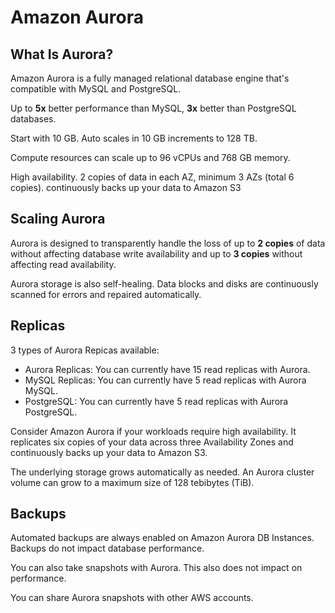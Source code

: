 # Amazon Aurora

## What Is Aurora?

Amazon Aurora is a fully managed relational database engine that's compatible with MySQL and PostgreSQL.

Up to **5x** better performance than MySQL, **3x** better than PostgreSQL databases.

Start with 10 GB. Auto scales in 10 GB increments to 128 TB.

Compute resources can scale up to 96 vCPUs and 768 GB memory.

High availability. 2 copies of data in each AZ, minimum 3 AZs (total 6 copies). continuously backs up your data to Amazon S3


## Scaling Aurora

Aurora is designed to transparently handle the loss of up to **2 copies** of data without affecting database write availability and up to **3 copies** without affecting read availability.

Aurora storage is also self-healing. Data blocks and disks are continuously scanned for errors and repaired automatically.


## Replicas

3 types of Aurora Repicas available:

- Aurora Replicas: You can currently have 15 read replicas with Aurora.
- MySQL Replicas: You can currently have 5 read replicas with
Aurora MySQL.
- PostgreSQL: You can currently have 5 read replicas with Aurora PostgreSQL.

Consider Amazon Aurora if your workloads require high availability. It replicates six copies of your data across three Availability Zones and continuously backs up your data to Amazon S3.

The underlying storage grows automatically as needed. An Aurora cluster volume can grow to a maximum size of 128 tebibytes (TiB).


## Backups

Automated backups are always enabled on Amazon Aurora DB Instances. Backups do not impact database performance.

You can also take snapshots with Aurora. This also does not impact on performance.

You can share Aurora snapshots with other AWS accounts.
